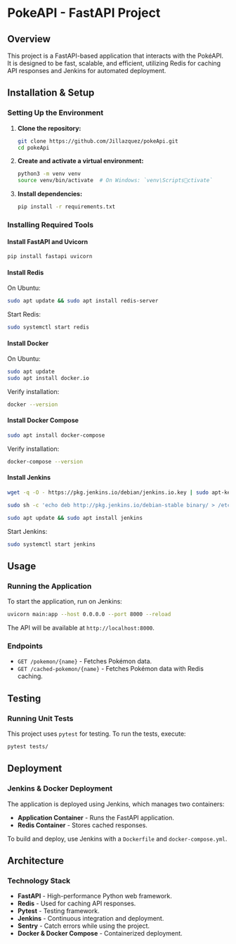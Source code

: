 # PokeAPI - FastAPI Project

## Overview

This project is a FastAPI-based application that interacts with the PokéAPI. It is designed to be fast, scalable, and efficient, utilizing Redis for caching API responses and Jenkins for automated deployment.

## Installation & Setup

### Setting Up the Environment

1. **Clone the repository:**
   ```bash
   git clone https://github.com/Jillazquez/pokeApi.git
   cd pokeApi
   ```

2. **Create and activate a virtual environment:**
   ```bash
   python3 -m venv venv
   source venv/bin/activate  # On Windows: `venv\Scriptsctivate`
   ```

3. **Install dependencies:**
   ```bash
   pip install -r requirements.txt
   ```

### Installing Required Tools

#### Install FastAPI and Uvicorn
```bash
pip install fastapi uvicorn
```

#### Install Redis
On Ubuntu:
```bash
sudo apt update && sudo apt install redis-server
```
Start Redis:
```bash
sudo systemctl start redis
```

#### Install Docker
On Ubuntu:
```bash
sudo apt update
sudo apt install docker.io
```
Verify installation:
```bash
docker --version
```

#### Install Docker Compose
```bash
sudo apt install docker-compose
```
Verify installation:
```bash
docker-compose --version
```

#### Install Jenkins
```bash
wget -q -O - https://pkg.jenkins.io/debian/jenkins.io.key | sudo apt-key add -
```
```bash
sudo sh -c 'echo deb http://pkg.jenkins.io/debian-stable binary/ > /etc/apt/sources.list.d/jenkins.list'
```
```bash
sudo apt update && sudo apt install jenkins
```
Start Jenkins:
```bash
sudo systemctl start jenkins
```

## Usage

### Running the Application

To start the application, run on Jenkins:
```bash
uvicorn main:app --host 0.0.0.0 --port 8000 --reload
```
The API will be available at `http://localhost:8000`.

### Endpoints

- `GET /pokemon/{name}` - Fetches Pokémon data.
- `GET /cached-pokemon/{name}` - Fetches Pokémon data with Redis caching.

## Testing

### Running Unit Tests

This project uses `pytest` for testing. To run the tests, execute:
```bash
pytest tests/
```

## Deployment

### Jenkins & Docker Deployment

The application is deployed using Jenkins, which manages two containers:

- **Application Container** - Runs the FastAPI application.
- **Redis Container** - Stores cached responses.

To build and deploy, use Jenkins with a `Dockerfile` and `docker-compose.yml`.

## Architecture

### Technology Stack

- **FastAPI** - High-performance Python web framework.
- **Redis** - Used for caching API responses.
- **Pytest** - Testing framework.
- **Jenkins** - Continuous integration and deployment.
- **Sentry** - Catch errors while using the project.
- **Docker & Docker Compose** - Containerized deployment.
